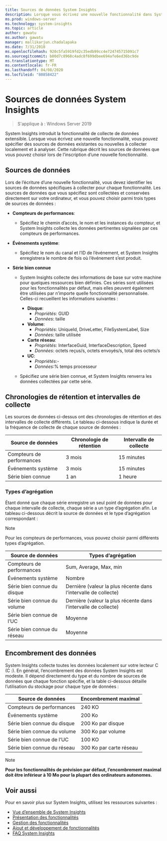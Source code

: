 ```yaml
---
title: Sources de données System Insights
description: Lorsque vous écrivez une nouvelle fonctionnalité dans System Insights, vous pouvez spécifier des sources de données existantes ou nouvelles à collecter localement et à analyser. Cette rubrique décrit les sources de données que vous pouvez choisir lors de l’inscription d’une nouvelle fonctionnalité.
ms.prod: windows-server
ms.technology: system-insights
ms.topic: article
author: gawatu
ms.author: gawatu
manager: mallikarjun.chadalapaka
ms.date: 7/31/2018
ms.openlocfilehash: 920c5fa5919fd2c35edb99cc4e724745715091c7
ms.sourcegitcommit: b00d7c8968c4adc8f699dbee694afe6ed36bc9de
ms.translationtype: MT
ms.contentlocale: fr-FR
ms.lasthandoff: 04/08/2020
ms.locfileid: "80858422"
---
```

# <a name="system-insights-data-sources"></a>Sources de données System Insights

>S'applique à : Windows Server 2019

System Insights introduit la fonctionnalité de collecte de données extensible. Lorsque vous écrivez une nouvelle fonctionnalité, vous pouvez spécifier des sources de données existantes ou nouvelles à collecter localement et à analyser. Cette rubrique décrit les sources de données que vous pouvez choisir lors de l’inscription d’une nouvelle fonctionnalité.

## <a name="data-sources"></a>Sources de données
Lors de l’écriture d’une nouvelle fonctionnalité, vous devez identifier les sources de données spécifiques à collecter pour chaque fonctionnalité. Les sources de données que vous spécifiez sont collectées et conservées directement sur votre ordinateur, et vous pouvez choisir parmi trois types de sources de données :

- **Compteurs de performances**: 
    - Spécifiez le chemin d’accès, le nom et les instances du compteur, et System Insights collecte les données pertinentes signalées par ces compteurs de performances. 

- **Événements système**:
    - Spécifiez le nom du canal et l’ID de l’événement, et System Insights enregistrera le nombre de fois où l’événement s’est produit.

- **Série bien connue**
    - System Insights collecte des informations de base sur votre machine pour quelques ressources bien définies. Ces séries sont utilisées pour les fonctionnalités par défaut, mais elles peuvent également être utilisées par n’importe quelle fonctionnalité personnalisée. Celles-ci recueillent les informations suivantes :

        - **Disque**: 
            - *Propriétés*: GUID
            - *Données*: taille
        - **Volume**:
            - *Propriétés*: UniqueId, DriveLetter, FileSystemLabel, Size
            - *Données*: taille utilisée
        - **Carte réseau**:
            - *Propriétés*: InterfaceGuid, InterfaceDescription, Speed
            - *Données*: octets reçus/s, octets envoyés/s, total des octets/s
        - **UC**: 
            - *Propriétés*:-
            - *Données*:% temps processeur

    - Spécifiez une série bien connue, et System Insights renverra les données collectées par cette série. 


## <a name="retention-timelines-and-collection-intervals"></a>Chronologies de rétention et intervalles de collecte
Les sources de données ci-dessus ont des chronologies de rétention et des intervalles de collecte différents. Le tableau ci-dessous indique la durée et la fréquence de collecte de chaque source de données :

| Source de données | Chronologie de rétention | Intervalle de collecte |
| --------------- | --------------- | ----------- |
| Compteurs de performances | 3 mois | 15 minutes |
| Événements système | 3 mois | 15 minutes |
| Série bien connue | 1 an | 1 heure |


### <a name="aggregation-types"></a>Types d’agrégation
Étant donné que chaque série enregistre un seul point de données pour chaque intervalle de collecte, chaque série a un type d’agrégation afin. Le tableau ci-dessous décrit la source de données et le type d’agrégation correspondant :

>[!NOTE]
>Pour les compteurs de performances, vous pouvez choisir parmi différents types d’agrégation.

| Source de données | Types d’agrégation |
| --------------- | --------------- |
| Compteurs de performances | Sum, Average, Max, min |
| Événements système | Nombre |
| Série bien connue du disque | Dernière (valeur la plus récente dans l’intervalle de collecte) |
| Série bien connue du volume | Dernière (valeur la plus récente dans l’intervalle de collecte) |
| Série bien connue de l’UC | Moyenne |
| Série bien connue du réseau | Moyenne |

## <a name="data-footprint"></a>Encombrement des données

System Insights collecte toutes les données localement sur votre lecteur C (C :). En général, l’encombrement des données System Insights est modeste. Il dépend directement du type et du nombre de sources de données que chaque fonction spécifie, et la table ci-dessous détaille l’utilisation du stockage pour chaque type de données :

| Source de données | Encombrement maximal |
| --------------- | --------------- |
| Compteurs de performances | 240 KO |
| Événements système | 200 Ko |
| Série bien connue du disque | 200 Ko par disque |
| Série bien connue du volume | 300 Ko par volume |
| Série bien connue de l’UC | 100 KO |
| Série bien connue du réseau | 300 Ko par carte réseau |

>[!NOTE]
>**Pour les fonctionnalités de prévision par défaut, l’encombrement maximal doit être inférieur à 10 Mo pour la plupart des ordinateurs autonomes.** 

## <a name="see-also"></a>Voir aussi
Pour en savoir plus sur System Insights, utilisez les ressources suivantes :

- [Vue d’ensemble de System Insights](overview.md)
- [Présentation des fonctionnalités](understanding-capabilities.md)
- [Gestion des fonctionnalités](managing-capabilities.md)
- [Ajout et développement de fonctionnalités](adding-and-developing-capabilities.md)
- [FAQ System Insights](faq.md)
